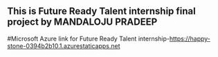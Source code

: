 ## This is Future Ready Talent internship final project by MANDALOJU PRADEEP

#Microsoft Azure link for Future Ready Talent internship-https://happy-stone-0394b2b10.1.azurestaticapps.net
